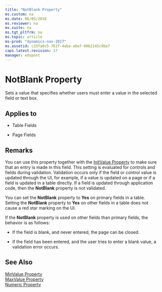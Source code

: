 ```yaml
---
title: "NotBlank Property"
ms.custom: na
ms.date: 06/05/2016
ms.reviewer: na
ms.suite: na
ms.tgt_pltfrm: na
ms.topic: article
ms-prod: "dynamics-nav-2017"
ms.assetid: c33fa0c5-761f-4aba-a0af-00b2145c9be7
caps.latest.revision: 17
manager: edupont
---
```

# NotBlank Property
Sets a value that specifies whether users must enter a value in the selected field or text box.  
  
## Applies to  
  
-   Table Fields  
  
-   Page Fields  
  
## Remarks  
 You can use this property together with the [InitValue Property](InitValue-Property.md) to make sure that an entry is made in this field. This setting is evaluated for controls and fields during validation. Validation occurs only if the field or control value is updated through the UI, for example, if a value is updated on a page or if a field is updated in a table directly. If a field is updated through application code, then the **NotBlank** property is not validated.  
  
 You can set the **NotBlank** property to **Yes** on primary fields in a table. Setting the **NotBlank** property to **Yes** on other fields in a table does not cause a red star marking on the UI.  
  
 If the **NotBlank** property is used on other fields than primary fields, the behavior is as follows:  
  
-   If the field is blank, and never entered, the page can be closed.  
  
-   If the field has been entered, and the user tries to enter a blank value, a validation error occurs.  
  
## See Also  
 [MinValue Property](MinValue-Property.md)   
 [MaxValue Property](MaxValue-Property.md)   
 [Numeric Property](Numeric-Property.md)
